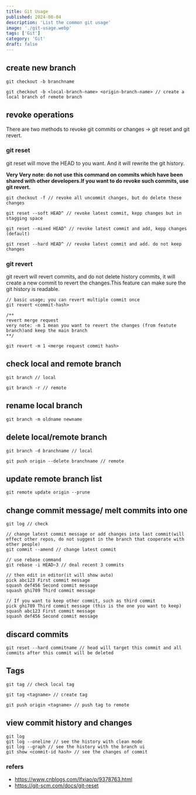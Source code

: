 ```yaml
---
title: Git Usage
published: 2024-08-04
description: 'List the common git usage'
image: './git-usage.webp'
tags: ['Git']
category: 'Git'
draft: false 
---
```


## create new branch

``` shell
git checkout -b branchname

git checkout -b <local-branch-name> <origin-branch-name> // create a local branch of remote branch
```

## revoke operations

There are two methods to revoke git commits or changes -> git reset and git revert.

### git reset

git reset will move the HEAD to you want. And it will rewrite the git history.

**Very Very note: do not use this command on commits which have been shared with other developers.If you want to do revoke such commits, use git revert.**

``` shell
git checkout -f // revoke all uncommit changes, but do delete these changes

git reset --soft HEAD^ // revoke latest commit, kepp changes but in stagging space

git reset --mixed HEAD^ // revoke latest commit and add, kepp changes (default)

git reset --hard HEAD^ // revoke latest commit and add. do not keep changes
```

### git revert

git revert will revert commits, and do not delete history commits, it will create a new commit to revert the changes.This feature can make sure the git history is readable.

```shell
// basic usage; you can revert multiple commit once
git revert <commit-hash>

/**
revert merge request
very note: -m 1 mean you want to revert the changes (from featute branch)and keep the main branch 
**/

git revert -m 1 <merge request commit hash>
```

## check local and remote branch


``` shell
git branch // local

git branch -r // remote
```

## rename local branch

``` shell
git branch -m oldname newname
```

## delete local/remote branch

``` shell
git branch -d branchname // local

git push origin --delete branchname // remote
```

## update remote branch list
``` shell
git remote update origin --prune
```

## change commit message/ melt commits into one

``` shell
git log // check

// change latest commit message or add changes into last commit(will effect other repos, do not suggest in the branch that cooperate with other people)
git commit --amend // change latest commit

// use rebase command
git rebase -i HEAD~3 // deal recent 3 commits

// then edit in editor(it will show auto)
pick abc123 First commit message
squash def456 Second commit message
squash ghi789 Third commit message

// If you want to keep other commit, such as third commit
pick ghi789 Third commit message (this is the one you want to keep)
squash abc123 First commit message
squash def456 Second commit message
```

## discard commits

``` shell
git reset --hard commitname // head will target this commit and all commits after this commit will be deleted
```

## Tags

``` shell
git tag // check local tag

git tag <tagname> // create tag

git push origin <tagname> // push tag to remote
```

## view commit history and changes

```shell
git log
git log --oneline // see the history with clean mode
git log --graph // see the history with the branch ui
git show <commit-id hash> // see the changes of commit
```

### refers

- https://www.cnblogs.com/lfxiao/p/9378763.html
- https://git-scm.com/docs/git-reset


